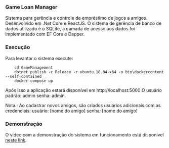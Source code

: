 ﻿### Game Loan Manager

Sistema para gerência e controle de empréstimo de jogos a amigos. Desenvolvido em .Net Core e ReactJS. O sistema de gerência de banco de dados utilizado é o SQLite, a camada de acesso aos dados foi implementado com EF Core e Dapper.

### Execução
Para levantar o sistema execute:

		cd GameManagement
		dotnet publish -c Release -r ubuntu.18.04-x64 -o bin\dockercontent --self-contained
		docker-compose up

Após isso a aplicação estará disponível em http://localhost:5000
O usuário padrão: admin  senha: admin.

Nota.: Ao cadastrar novos amigos, são criados usuários adicionais com as credenciais:
usuário: [nome do amigo]  senha: [nome do amigo]

### Demonstração
O vídeo com a demonstração do sistema em funcionamento está disponível [neste link](https://youtu.be/1OALMgovr0c).
